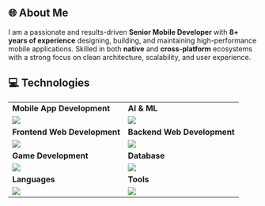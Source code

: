 <link rel="stylesheet" type="text/css" href="style.css">

## 🌐 About Me
I am a passionate and results-driven **Senior Mobile Developer** with **8+ years of experience** designing, building, and maintaining high-performance mobile applications. Skilled in both **native** and **cross-platform** ecosystems with a strong focus on clean architecture, scalability, and user experience.

## 💻 Technologies
 
<table>
<tr>
	<td><strong>Mobile App Development</strong></td>
	<td><strong>AI & ML</strong></td>
</tr>
<tr>
		<td><img src = "https://skillicons.dev/icons?i=flutter,dart,java,kotlin,androidstudio" ></td>
		<td><img src = "https://skillicons.dev/icons?i=pytorch,py,sklearn,anaconda,aiscript,opencv,tensorflow,r,ai" ></td>
</tr>
<tr>
	<td><strong>Frontend Web Development</strong></td>
	<td><strong>Backend Web Development</strong></td>
</tr>
<tr>
		<td><img src = "https://skillicons.dev/icons?i=html,jquery,css,js,react,tailwind,angular,threejs" ></td>
		<td><img src = "https://skillicons.dev/icons?i=nodejs,nextjs,php,django,flask&theme=dark" ></td>
</tr>
<tr>
	<td><strong>Game Development</strong></td>
	<td><strong>Database</strong></td>
</tr>
<tr>
		<td><img src = "https://skillicons.dev/icons?i=cpp,cs,unity,unreal,java,python,visualstudio,blender" ></td>
		<td><img src = "https://skillicons.dev/icons?i=mongodb,mysql,firebase,sqlite&theme=dark"></td>
</tr>
<tr>
	<td><strong>Languages</strong></td>
	<td><strong>Tools</strong></td>
</tr>
<tr>
	<td><img src = "https://skillicons.dev/icons?i=bash,c,ruby,rust&theme=dark"></td>
	<td><img src = "https://skillicons.dev/icons?i=github,vscode,vim,githubactions&theme=dark"></td>
</tr>
</table>
